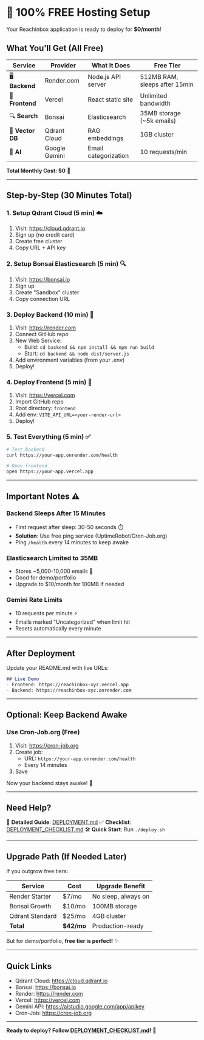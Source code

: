 # 🎉 100% FREE Hosting Setup

Your Reachinbox application is ready to deploy for **$0/month**!

## What You'll Get (All Free)

| Service | Provider | What It Does | Free Tier |
|---------|----------|--------------|-----------|
| 🖥️ **Backend** | Render.com | Node.js API server | 512MB RAM, sleeps after 15min |
| 🎨 **Frontend** | Vercel | React static site | Unlimited bandwidth |
| 🔍 **Search** | Bonsai | Elasticsearch | 35MB storage (~5k emails) |
| 🧠 **Vector DB** | Qdrant Cloud | RAG embeddings | 1GB cluster |
| 🤖 **AI** | Google Gemini | Email categorization | 10 requests/min |

**Total Monthly Cost: $0** 🎊

---

## Step-by-Step (30 Minutes Total)

### 1. Setup Qdrant Cloud (5 min) ☁️
1. Visit: https://cloud.qdrant.io
2. Sign up (no credit card)
3. Create free cluster
4. Copy URL + API key

### 2. Setup Bonsai Elasticsearch (5 min) 🔍
1. Visit: https://bonsai.io
2. Sign up
3. Create "Sandbox" cluster
4. Copy connection URL

### 3. Deploy Backend (10 min) 🚀
1. Visit: https://render.com
2. Connect GitHub repo
3. New Web Service:
   - Build: `cd backend && npm install && npm run build`
   - Start: `cd backend && node dist/server.js`
4. Add environment variables (from your .env)
5. Deploy!

### 4. Deploy Frontend (5 min) 🎨
1. Visit: https://vercel.com
2. Import GitHub repo
3. Root directory: `frontend`
4. Add env: `VITE_API_URL=<your-render-url>`
5. Deploy!

### 5. Test Everything (5 min) ✅
```bash
# Test backend
curl https://your-app.onrender.com/health

# Open frontend
open https://your-app.vercel.app
```

---

## Important Notes ⚠️

### Backend Sleeps After 15 Minutes
- First request after sleep: 30-50 seconds ⏱️
- **Solution**: Use free ping service (UptimeRobot/Cron-Job.org)
- Ping `/health` every 14 minutes to keep awake

### Elasticsearch Limited to 35MB
- Stores ~5,000-10,000 emails 📧
- Good for demo/portfolio
- Upgrade to $10/month for 100MB if needed

### Gemini Rate Limits
- 10 requests per minute ⚡
- Emails marked "Uncategorized" when limit hit
- Resets automatically every minute

---

## After Deployment

Update your README.md with live URLs:
```markdown
## Live Demo
- Frontend: https://reachinbox-xyz.vercel.app
- Backend: https://reachinbox-xyz.onrender.com
```

---

## Optional: Keep Backend Awake

### Use Cron-Job.org (Free)
1. Visit: https://cron-job.org
2. Create job:
   - URL: `https://your-app.onrender.com/health`
   - Every 14 minutes
3. Save

Now your backend stays awake! 🎉

---

## Need Help?

📖 **Detailed Guide**: [DEPLOYMENT.md](DEPLOYMENT.md)
✅ **Checklist**: [DEPLOYMENT_CHECKLIST.md](DEPLOYMENT_CHECKLIST.md)
🛠️ **Quick Start**: Run `./deploy.sh`

---

## Upgrade Path (If Needed Later)

If you outgrow free tiers:

| Service | Cost | Upgrade Benefit |
|---------|------|-----------------|
| Render Starter | $7/mo | No sleep, always on |
| Bonsai Growth | $10/mo | 100MB storage |
| Qdrant Standard | $25/mo | 4GB cluster |
| **Total** | **$42/mo** | Production-ready |

But for demo/portfolio, **free tier is perfect!** ✨

---

## Quick Links

- Qdrant Cloud: https://cloud.qdrant.io
- Bonsai: https://bonsai.io
- Render: https://render.com
- Vercel: https://vercel.com
- Gemini API: https://aistudio.google.com/app/apikey
- Cron-Job: https://cron-job.org

---

**Ready to deploy? Follow [DEPLOYMENT_CHECKLIST.md](DEPLOYMENT_CHECKLIST.md)!** 🚀
